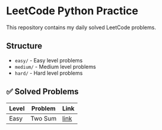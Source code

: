 # LeetCode Python Practice

This repository contains my daily solved LeetCode problems.

## Structure
- `easy/` - Easy level problems
- `medium/` - Medium level problems
- `hard/` - Hard level problems

## ✅ Solved Problems

| Level | Problem | Link |
|-------|---------|------|
| Easy  | Two Sum | [link](https://leetcode.com/problems/two-sum/) |